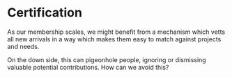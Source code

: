 # Certification
As our membership scales, we might benefit from a mechanism which vetts all new arrivals in a way which makes them easy to match against projects and needs.

On the down side, this can pigeonhole people, ignoring or dismissing valuable potential contributions. How can we avoid this?